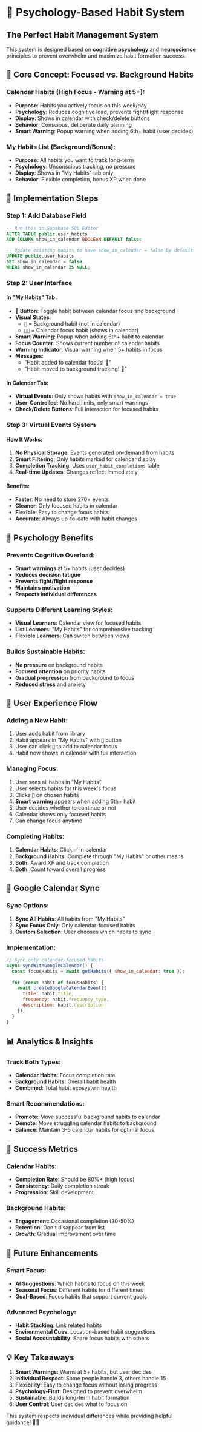 # 🧠 Psychology-Based Habit System

## **The Perfect Habit Management System**

This system is designed based on **cognitive psychology** and **neuroscience** principles to prevent overwhelm and maximize habit formation success.

## **🎯 Core Concept: Focused vs. Background Habits**

### **Calendar Habits (High Focus - Warning at 5+):**
- **Purpose**: Habits you actively focus on this week/day
- **Psychology**: Reduces cognitive load, prevents fight/flight response
- **Display**: Shows in calendar with check/delete buttons
- **Behavior**: Conscious, deliberate daily planning
- **Smart Warning**: Popup warning when adding 6th+ habit (user decides)

### **My Habits List (Background/Bonus):**
- **Purpose**: All habits you want to track long-term
- **Psychology**: Unconscious tracking, no pressure
- **Display**: Shows in "My Habits" tab only
- **Behavior**: Flexible completion, bonus XP when done

## **🔧 Implementation Steps**

### **Step 1: Add Database Field**
```sql
-- Run this in Supabase SQL Editor
ALTER TABLE public.user_habits 
ADD COLUMN show_in_calendar BOOLEAN DEFAULT false;

-- Update existing habits to have show_in_calendar = false by default
UPDATE public.user_habits 
SET show_in_calendar = false 
WHERE show_in_calendar IS NULL;
```

### **Step 2: User Interface**

#### **In "My Habits" Tab:**
- **📅 Button**: Toggle habit between calendar focus and background
- **Visual States**:
  - `📅` = Background habit (not in calendar)
  - `📅✅` = Calendar focus habit (shows in calendar)
- **Smart Warning**: Popup when adding 6th+ habit to calendar
- **Focus Counter**: Shows current number of calendar habits
- **Warning Indicator**: Visual warning when 5+ habits in focus
- **Messages**:
  - "Habit added to calendar focus! 🎯"
  - "Habit moved to background tracking! 📝"

#### **In Calendar Tab:**
- **Virtual Events**: Only shows habits with `show_in_calendar = true`
- **User-Controlled**: No hard limits, only smart warnings
- **Check/Delete Buttons**: Full interaction for focused habits

### **Step 3: Virtual Events System**

#### **How It Works:**
1. **No Physical Storage**: Events generated on-demand from habits
2. **Smart Filtering**: Only habits marked for calendar display
3. **Completion Tracking**: Uses `user_habit_completions` table
4. **Real-time Updates**: Changes reflect immediately

#### **Benefits:**
- **Faster**: No need to store 270+ events
- **Cleaner**: Only focused habits in calendar
- **Flexible**: Easy to change focus habits
- **Accurate**: Always up-to-date with habit changes

## **🧠 Psychology Benefits**

### **Prevents Cognitive Overload:**
- **Smart warnings** at 5+ habits (user decides)
- **Reduces decision fatigue**
- **Prevents fight/flight response**
- **Maintains motivation**
- **Respects individual differences**

### **Supports Different Learning Styles:**
- **Visual Learners**: Calendar view for focused habits
- **List Learners**: "My Habits" for comprehensive tracking
- **Flexible Learners**: Can switch between views

### **Builds Sustainable Habits:**
- **No pressure** on background habits
- **Focused attention** on priority habits
- **Gradual progression** from background to focus
- **Reduced stress** and anxiety

## **📱 User Experience Flow**

### **Adding a New Habit:**
1. User adds habit from library
2. Habit appears in "My Habits" with `📅` button
3. User can click `📅` to add to calendar focus
4. Habit now shows in calendar with full interaction

### **Managing Focus:**
1. User sees all habits in "My Habits"
2. User selects habits for this week's focus
3. Clicks `📅` on chosen habits
4. **Smart warning** appears when adding 6th+ habit
5. User decides whether to continue or not
6. Calendar shows only focused habits
7. Can change focus anytime

### **Completing Habits:**
1. **Calendar Habits**: Click ✅ in calendar
2. **Background Habits**: Complete through "My Habits" or other means
3. **Both**: Award XP and track completion
4. **Both**: Count toward overall progress

## **🔄 Google Calendar Sync**

### **Sync Options:**
1. **Sync All Habits**: All habits from "My Habits"
2. **Sync Focus Only**: Only calendar-focused habits
3. **Custom Selection**: User chooses which habits to sync

### **Implementation:**
```javascript
// Sync only calendar-focused habits
async syncWithGoogleCalendar() {
  const focusHabits = await getHabits({ show_in_calendar: true });
  
  for (const habit of focusHabits) {
    await createGoogleCalendarEvent({
      title: habit.title,
      frequency: habit.frequency_type,
      description: habit.description
    });
  }
}
```

## **📊 Analytics & Insights**

### **Track Both Types:**
- **Calendar Habits**: Focus completion rate
- **Background Habits**: Overall habit health
- **Combined**: Total habit ecosystem health

### **Smart Recommendations:**
- **Promote**: Move successful background habits to calendar
- **Demote**: Move struggling calendar habits to background
- **Balance**: Maintain 3-5 calendar habits for optimal focus

## **🎯 Success Metrics**

### **Calendar Habits:**
- **Completion Rate**: Should be 80%+ (high focus)
- **Consistency**: Daily completion streak
- **Progression**: Skill development

### **Background Habits:**
- **Engagement**: Occasional completion (30-50%)
- **Retention**: Don't disappear from list
- **Growth**: Gradual improvement over time

## **🚀 Future Enhancements**

### **Smart Focus:**
- **AI Suggestions**: Which habits to focus on this week
- **Seasonal Focus**: Different habits for different times
- **Goal-Based**: Focus habits that support current goals

### **Advanced Psychology:**
- **Habit Stacking**: Link related habits
- **Environmental Cues**: Location-based habit suggestions
- **Social Accountability**: Share focus habits with others

## **💡 Key Takeaways**

1. **Smart Warnings**: Warns at 5+ habits, but user decides
2. **Individual Respect**: Some people handle 3, others handle 15
3. **Flexibility**: Easy to change focus without losing progress
4. **Psychology-First**: Designed to prevent overwhelm
5. **Sustainable**: Builds long-term habit formation
6. **User Control**: User decides what to focus on

This system respects individual differences while providing helpful guidance! 🧠✨
